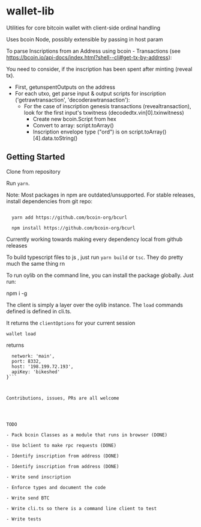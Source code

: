 # wallet-lib

Utilities for core bitcoin wallet with client-side ordinal handling

Uses bcoin Node, possibly extensible by passing in host param


To parse Inscriptions from an Address using  bcoin - Transactions (see https://bcoin.io/api-docs/index.html?shell--cli#get-tx-by-address):

 You need to consider, if the inscription has been spent after minting (reveal tx).   
 - First, getunspentOutputs on the address
 - For each utxo, get parse input & output scripts for inscription ('getrawtransaction', 'decoderawtransaction'):
     - For the case of inscription genesis transactions (revealtransaction), look for the first input's txwitness (decodedtx.vin[0].txinwitness)
       - Create new bcoin.Script from hex
       - Convert to array:  script.toArray()
       - Inscription envelope type ("ord") is on script.toArray()[4].data.toString()

  
  ## Getting Started

  Clone from repository

  Run ```yarn```.

  Note: Most packages in npm are outdated/unsupported. For stable releases, install dependencies from git repo:

```

  yarn add https://github.com/bcoin-org/bcurl

  npm install https://github.com/bcoin-org/bcurl

```
  Currently working towards making every dependency local from github releases


  To build typescript files to js  , just run ```yarn build``` or ```tsc```. They do pretty much the same thing rn

  To run oylib on the command line, you can install the package globally. Just run:

   npm i -g 

   
   The client is simply a layer over the oylib instance. The ```load``` commands defined is defined in cli.ts.
   
   It returns the ```clientOptions``` for your current session


   ```wallet load```

   returns

  ```{
    network: 'main',
    port: 8332,
    host: '198.199.72.193',
    apiKey: 'bikeshed'
  }```



  Contributions, issues, PRs are all welcome  

    


TODO

- Pack bcoin Classes as a module that runs in browser (DONE)

- Use bclient to make rpc requests (DONE)

- Identify inscription from address (DONE)

- Identify inscription from address (DONE)

- Write send inscription

- Enforce types and document the code

- Write send BTC

- Write cli.ts so there is a command line client to test

- Write tests
